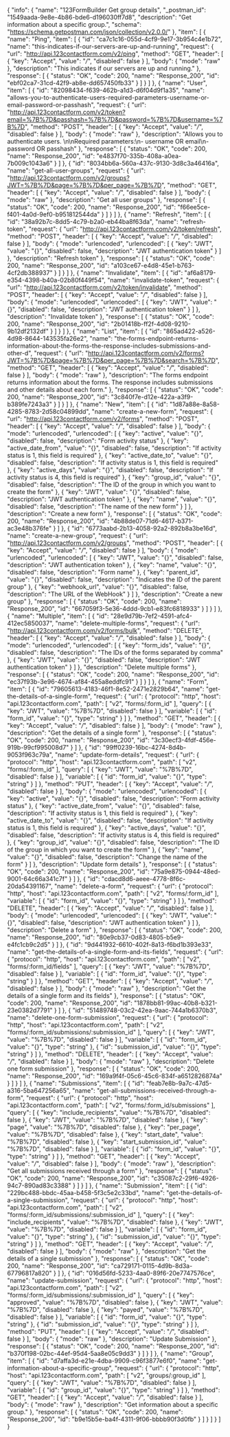{
  "info": {
    "name": "123FormBuilder Get group details",
    "_postman_id": "1549aada-9e8e-4b86-bde6-d196030ff7d8",
    "description": "Get information about a specific group.",
    "schema": "https://schema.getpostman.com/json/collection/v2.0.0/"
  },
  "item": [
    {
      "name": "Ping",
      "item": [
        {
          "id": "ca7c1c16-055d-4cf9-9e17-3b954c4e1b72",
          "name": "this-indicates-if-our-servers-are-up-and-running",
          "request": {
            "url": "http://api.123contactform.com/v2/ping",
            "method": "GET",
            "header": [
              {
                "key": "Accept",
                "value": "*/*",
                "disabled": false
              }
            ],
            "body": {
              "mode": "raw"
            },
            "description": "This indicates if our servers are up and running."
          },
          "response": [
            {
              "status": "OK",
              "code": 200,
              "name": "Response_200",
              "id": "ebf02ca7-31cd-42f9-ab8e-dd657450fb33"
            }
          ]
        }
      ]
    },
    {
      "name": "User",
      "item": [
        {
          "id": "82098434-f639-462b-a1d3-d6f04d9f1a35",
          "name": "allows-you-to-authenticate-users-required-parameters-username-or-email-password-or-passhash",
          "request": {
            "url": "http://api.123contactform.com/v2/token?email=%7B%7D&passhash=%7B%7D&password=%7B%7D&username=%7B%7D",
            "method": "POST",
            "header": [
              {
                "key": "Accept",
                "value": "*/*",
                "disabled": false
              }
            ],
            "body": {
              "mode": "raw"
            },
            "description": "Allows you to authenticate users. \n\nRequired parameters:\n- username OR email\n- password OR passhash"
          },
          "response": [
            {
              "status": "OK",
              "code": 200,
              "name": "Response_200",
              "id": "e4837f70-335b-408a-a0ea-7b009c1043a6"
            }
          ]
        },
        {
          "id": "8034bb6a-560a-437c-9130-3d8c3a46416a",
          "name": "get-all-user-groups",
          "request": {
            "url": "http://api.123contactform.com/v2/groups?JWT=%7B%7D&page=%7B%7D&per_page=%7B%7D",
            "method": "GET",
            "header": [
              {
                "key": "Accept",
                "value": "*/*",
                "disabled": false
              }
            ],
            "body": {
              "mode": "raw"
            },
            "description": "Get all user groups"
          },
          "response": [
            {
              "status": "OK",
              "code": 200,
              "name": "Response_200",
              "id": "f66ee5ce-f401-4a0d-9ef0-b951812544da"
            }
          ]
        }
      ]
    },
    {
      "name": "Refresh",
      "item": [
        {
          "id": "38a92b7c-8dd5-4c79-b2a0-eb44ba8f63da",
          "name": "refresh-token",
          "request": {
            "url": "http://api.123contactform.com/v2/token/refresh",
            "method": "POST",
            "header": [
              {
                "key": "Accept",
                "value": "*/*",
                "disabled": false
              }
            ],
            "body": {
              "mode": "urlencoded",
              "urlencoded": [
                {
                  "key": "JWT",
                  "value": "{}",
                  "disabled": false,
                  "description": "JWT authentication token"
                }
              ]
            },
            "description": "Refresh token"
          },
          "response": [
            {
              "status": "OK",
              "code": 200,
              "name": "Response_200",
              "id": "a103ce67-e4d8-45e1-b763-4cf2db388937"
            }
          ]
        }
      ]
    },
    {
      "name": "Invalidate",
      "item": [
        {
          "id": "af6a8179-e354-4398-b40a-02b80f449f54",
          "name": "invalidate-token",
          "request": {
            "url": "http://api.123contactform.com/v2/token/invalidate",
            "method": "POST",
            "header": [
              {
                "key": "Accept",
                "value": "*/*",
                "disabled": false
              }
            ],
            "body": {
              "mode": "urlencoded",
              "urlencoded": [
                {
                  "key": "JWT",
                  "value": "{}",
                  "disabled": false,
                  "description": "JWT authentication token"
                }
              ]
            },
            "description": "Invalidate token"
          },
          "response": [
            {
              "status": "OK",
              "code": 200,
              "name": "Response_200",
              "id": "2b01418b-ff2f-4d08-9210-9b12df2132df"
            }
          ]
        }
      ]
    },
    {
      "name": "List",
      "item": [
        {
          "id": "865ad422-a526-4d98-8644-143535fa26e2",
          "name": "the-forms-endpoint-returns-information-about-the-forms-the-response-includes-submissions-and-other-d",
          "request": {
            "url": "http://api.123contactform.com/v2/forms?JWT=%7B%7D&page=%7B%7D&per_page=%7B%7D&search=%7B%7D",
            "method": "GET",
            "header": [
              {
                "key": "Accept",
                "value": "*/*",
                "disabled": false
              }
            ],
            "body": {
              "mode": "raw"
            },
            "description": "The forms endpoint returns information about the forms. The response includes submissions and other details about each form."
          },
          "response": [
            {
              "status": "OK",
              "code": 200,
              "name": "Response_200",
              "id": "3c840f7e-d12e-422a-a3f9-b389fe7243a3"
            }
          ]
        }
      ]
    },
    {
      "name": "New",
      "item": [
        {
          "id": "1d87a88e-8a58-4285-8783-2d58c04899dd",
          "name": "create-a-new-form",
          "request": {
            "url": "http://api.123contactform.com/v2/forms",
            "method": "POST",
            "header": [
              {
                "key": "Accept",
                "value": "*/*",
                "disabled": false
              }
            ],
            "body": {
              "mode": "urlencoded",
              "urlencoded": [
                {
                  "key": "active",
                  "value": "{}",
                  "disabled": false,
                  "description": "Form activity status"
                },
                {
                  "key": "active_date_from",
                  "value": "{}",
                  "disabled": false,
                  "description": "If activity status is 1, this field is required"
                },
                {
                  "key": "active_date_to",
                  "value": "{}",
                  "disabled": false,
                  "description": "If activity status is 1, this field is required"
                },
                {
                  "key": "active_days",
                  "value": "{}",
                  "disabled": false,
                  "description": "If activity status is 4, this field is required"
                },
                {
                  "key": "group_id",
                  "value": "{}",
                  "disabled": false,
                  "description": "The ID of the group in which you want to create the form"
                },
                {
                  "key": "JWT",
                  "value": "{}",
                  "disabled": false,
                  "description": "JWT authentication token"
                },
                {
                  "key": "name",
                  "value": "{}",
                  "disabled": false,
                  "description": "The name of the new form"
                }
              ]
            },
            "description": "Create a new form"
          },
          "response": [
            {
              "status": "OK",
              "code": 200,
              "name": "Response_200",
              "id": "4b88de07-71d6-4617-b371-ac3e48b376fe"
            }
          ]
        },
        {
          "id": "6773aabd-2b13-4058-92a2-892b8a3be16d",
          "name": "create-a-new-group",
          "request": {
            "url": "http://api.123contactform.com/v2/groups",
            "method": "POST",
            "header": [
              {
                "key": "Accept",
                "value": "*/*",
                "disabled": false
              }
            ],
            "body": {
              "mode": "urlencoded",
              "urlencoded": [
                {
                  "key": "JWT",
                  "value": "{}",
                  "disabled": false,
                  "description": "JWT authentication token"
                },
                {
                  "key": "name",
                  "value": "{}",
                  "disabled": false,
                  "description": "Form name"
                },
                {
                  "key": "parent_id",
                  "value": "{}",
                  "disabled": false,
                  "description": "Indicates the ID of the parent group"
                },
                {
                  "key": "webhook_url",
                  "value": "{}",
                  "disabled": false,
                  "description": "The URL of the WebHook"
                }
              ]
            },
            "description": "Create a new group"
          },
          "response": [
            {
              "status": "OK",
              "code": 200,
              "name": "Response_200",
              "id": "667059f3-5e36-4ddd-9cb1-e83fc6818933"
            }
          ]
        }
      ]
    },
    {
      "name": "Multiple",
      "item": [
        {
          "id": "28e9d79b-7ef2-4591-afc4-412ec5850037",
          "name": "delete-multiple-forms",
          "request": {
            "url": "http://api.123contactform.com/v2/forms/bulk",
            "method": "DELETE",
            "header": [
              {
                "key": "Accept",
                "value": "*/*",
                "disabled": false
              }
            ],
            "body": {
              "mode": "urlencoded",
              "urlencoded": [
                {
                  "key": "form_ids",
                  "value": "{}",
                  "disabled": false,
                  "description": "The IDs of the forms separated by comma"
                },
                {
                  "key": "JWT",
                  "value": "{}",
                  "disabled": false,
                  "description": "JWT authentication token"
                }
              ]
            },
            "description": "Delete multiple forms"
          },
          "response": [
            {
              "status": "OK",
              "code": 200,
              "name": "Response_200",
              "id": "ec37f93b-3e96-4674-af84-455a8eddfc91"
            }
          ]
        }
      ]
    },
    {
      "name": "Form",
      "item": [
        {
          "id": "79605613-4183-46f1-8e52-2471e2829b64",
          "name": "get-the-details-of-a-single-form",
          "request": {
            "url": {
              "protocol": "http",
              "host": "api.123contactform.com",
              "path": [
                "v2",
                "forms/:form_id"
              ],
              "query": [
                {
                  "key": "JWT",
                  "value": "%7B%7D",
                  "disabled": false
                }
              ],
              "variable": [
                {
                  "id": "form_id",
                  "value": "{}",
                  "type": "string"
                }
              ]
            },
            "method": "GET",
            "header": [
              {
                "key": "Accept",
                "value": "*/*",
                "disabled": false
              }
            ],
            "body": {
              "mode": "raw"
            },
            "description": "Get the details of a single form"
          },
          "response": [
            {
              "status": "OK",
              "code": 200,
              "name": "Response_200",
              "id": "3c30ecf3-4fdf-456e-919b-99cf995008d7"
            }
          ]
        },
        {
          "id": "99ff0239-16bc-4274-8d4b-9053f963c79a",
          "name": "update-form-details",
          "request": {
            "url": {
              "protocol": "http",
              "host": "api.123contactform.com",
              "path": [
                "v2",
                "forms/:form_id"
              ],
              "query": [
                {
                  "key": "JWT",
                  "value": "%7B%7D",
                  "disabled": false
                }
              ],
              "variable": [
                {
                  "id": "form_id",
                  "value": "{}",
                  "type": "string"
                }
              ]
            },
            "method": "PUT",
            "header": [
              {
                "key": "Accept",
                "value": "*/*",
                "disabled": false
              }
            ],
            "body": {
              "mode": "urlencoded",
              "urlencoded": [
                {
                  "key": "active",
                  "value": "{}",
                  "disabled": false,
                  "description": "Form activity status"
                },
                {
                  "key": "active_date_from",
                  "value": "{}",
                  "disabled": false,
                  "description": "If activity status is 1, this field is required"
                },
                {
                  "key": "active_date_to",
                  "value": "{}",
                  "disabled": false,
                  "description": "If activity status is 1, this field is required"
                },
                {
                  "key": "active_days",
                  "value": "{}",
                  "disabled": false,
                  "description": "If activity status is 4, this field is required"
                },
                {
                  "key": "group_id",
                  "value": "{}",
                  "disabled": false,
                  "description": "The ID of the group in which you want to create the form"
                },
                {
                  "key": "name",
                  "value": "{}",
                  "disabled": false,
                  "description": "Change the name of the form"
                }
              ]
            },
            "description": "Update form details"
          },
          "response": [
            {
              "status": "OK",
              "code": 200,
              "name": "Response_200",
              "id": "75a9e875-0944-48ed-9001-64c66a341c7f"
            }
          ]
        },
        {
          "id": "cdacd8d6-aeee-4778-8f6c-20da54391167",
          "name": "delete-a-form",
          "request": {
            "url": {
              "protocol": "http",
              "host": "api.123contactform.com",
              "path": [
                "v2",
                "forms/:form_id"
              ],
              "variable": [
                {
                  "id": "form_id",
                  "value": "{}",
                  "type": "string"
                }
              ]
            },
            "method": "DELETE",
            "header": [
              {
                "key": "Accept",
                "value": "*/*",
                "disabled": false
              }
            ],
            "body": {
              "mode": "urlencoded",
              "urlencoded": [
                {
                  "key": "JWT",
                  "value": "{}",
                  "disabled": false,
                  "description": "JWT authentication token"
                }
              ]
            },
            "description": "Delete a form"
          },
          "response": [
            {
              "status": "OK",
              "code": 200,
              "name": "Response_200",
              "id": "80e9cb37-0d83-4805-b5e9-e4fc1cb9c2d5"
            }
          ]
        },
        {
          "id": "9d441932-6610-402f-8a13-f6bd1b393e33",
          "name": "get-the-details-of-a-single-form-and-its-fields",
          "request": {
            "url": {
              "protocol": "http",
              "host": "api.123contactform.com",
              "path": [
                "v2",
                "forms/:form_id/fields"
              ],
              "query": [
                {
                  "key": "JWT",
                  "value": "%7B%7D",
                  "disabled": false
                }
              ],
              "variable": [
                {
                  "id": "form_id",
                  "value": "{}",
                  "type": "string"
                }
              ]
            },
            "method": "GET",
            "header": [
              {
                "key": "Accept",
                "value": "*/*",
                "disabled": false
              }
            ],
            "body": {
              "mode": "raw"
            },
            "description": "Get the details of a single form and its fields"
          },
          "response": [
            {
              "status": "OK",
              "code": 200,
              "name": "Response_200",
              "id": "1878bb81-99ac-40b8-b321-23e0382d7791"
            }
          ]
        },
        {
          "id": "51489748-03c2-42ea-9aac-744a1b6370b3",
          "name": "delete-one-form-submission",
          "request": {
            "url": {
              "protocol": "http",
              "host": "api.123contactform.com",
              "path": [
                "v2",
                "forms/:form_id/submissions/:submission_id"
              ],
              "query": [
                {
                  "key": "JWT",
                  "value": "%7B%7D",
                  "disabled": false
                }
              ],
              "variable": [
                {
                  "id": "form_id",
                  "value": "{}",
                  "type": "string"
                },
                {
                  "id": "submission_id",
                  "value": "{}",
                  "type": "string"
                }
              ]
            },
            "method": "DELETE",
            "header": [
              {
                "key": "Accept",
                "value": "*/*",
                "disabled": false
              }
            ],
            "body": {
              "mode": "raw"
            },
            "description": "Delete one form submission"
          },
          "response": [
            {
              "status": "OK",
              "code": 200,
              "name": "Response_200",
              "id": "169a9f4f-05c6-45c6-834f-a6512826874a"
            }
          ]
        }
      ]
    },
    {
      "name": "Submissions",
      "item": [
        {
          "id": "feab7e8b-9a7c-47d5-a316-5ba647256a65",
          "name": "get-all-submissions-received-through-a-form",
          "request": {
            "url": {
              "protocol": "http",
              "host": "api.123contactform.com",
              "path": [
                "v2",
                "forms/:form_id/submissions"
              ],
              "query": [
                {
                  "key": "include_recipients",
                  "value": "%7B%7D",
                  "disabled": false
                },
                {
                  "key": "JWT",
                  "value": "%7B%7D",
                  "disabled": false
                },
                {
                  "key": "page",
                  "value": "%7B%7D",
                  "disabled": false
                },
                {
                  "key": "per_page",
                  "value": "%7B%7D",
                  "disabled": false
                },
                {
                  "key": "start_date",
                  "value": "%7B%7D",
                  "disabled": false
                },
                {
                  "key": "start_submission_id",
                  "value": "%7B%7D",
                  "disabled": false
                }
              ],
              "variable": [
                {
                  "id": "form_id",
                  "value": "{}",
                  "type": "string"
                }
              ]
            },
            "method": "GET",
            "header": [
              {
                "key": "Accept",
                "value": "*/*",
                "disabled": false
              }
            ],
            "body": {
              "mode": "raw"
            },
            "description": "Get all submissions received through a form"
          },
          "response": [
            {
              "status": "OK",
              "code": 200,
              "name": "Response_200",
              "id": "c35087c2-29f6-4926-94c7-890ad83c3388"
            }
          ]
        }
      ]
    },
    {
      "name": "Submission",
      "item": [
        {
          "id": "229bc488-bbdc-45aa-b458-5f3c5e2c33bd",
          "name": "get-the-details-of-a-single-submission",
          "request": {
            "url": {
              "protocol": "http",
              "host": "api.123contactform.com",
              "path": [
                "v2",
                "forms/:form_id/submissions/:submission_id"
              ],
              "query": [
                {
                  "key": "include_recipients",
                  "value": "%7B%7D",
                  "disabled": false
                },
                {
                  "key": "JWT",
                  "value": "%7B%7D",
                  "disabled": false
                }
              ],
              "variable": [
                {
                  "id": "form_id",
                  "value": "{}",
                  "type": "string"
                },
                {
                  "id": "submission_id",
                  "value": "{}",
                  "type": "string"
                }
              ]
            },
            "method": "GET",
            "header": [
              {
                "key": "Accept",
                "value": "*/*",
                "disabled": false
              }
            ],
            "body": {
              "mode": "raw"
            },
            "description": "Get the details of a single submission"
          },
          "response": [
            {
              "status": "OK",
              "code": 200,
              "name": "Response_200",
              "id": "ca729171-0115-4d9b-8d3a-67796817a820"
            }
          ]
        },
        {
          "id": "016d56fd-5233-4aa0-89f6-20e7747576ce",
          "name": "update-submission",
          "request": {
            "url": {
              "protocol": "http",
              "host": "api.123contactform.com",
              "path": [
                "v2",
                "forms/:form_id/submissions/:submission_id"
              ],
              "query": [
                {
                  "key": "approved",
                  "value": "%7B%7D",
                  "disabled": false
                },
                {
                  "key": "JWT",
                  "value": "%7B%7D",
                  "disabled": false
                },
                {
                  "key": "payed",
                  "value": "%7B%7D",
                  "disabled": false
                }
              ],
              "variable": [
                {
                  "id": "form_id",
                  "value": "{}",
                  "type": "string"
                },
                {
                  "id": "submission_id",
                  "value": "{}",
                  "type": "string"
                }
              ]
            },
            "method": "PUT",
            "header": [
              {
                "key": "Accept",
                "value": "*/*",
                "disabled": false
              }
            ],
            "body": {
              "mode": "raw"
            },
            "description": "Update Submission"
          },
          "response": [
            {
              "status": "OK",
              "code": 200,
              "name": "Response_200",
              "id": "b370f198-02bc-44ef-95d4-5aa8e05c9dd3"
            }
          ]
        }
      ]
    },
    {
      "name": "Group",
      "item": [
        {
          "id": "d7affa3d-e21e-4dba-9909-c96f3877e6f0",
          "name": "get-information-about-a-specific-group",
          "request": {
            "url": {
              "protocol": "http",
              "host": "api.123contactform.com",
              "path": [
                "v2",
                "groups/:group_id"
              ],
              "query": [
                {
                  "key": "JWT",
                  "value": "%7B%7D",
                  "disabled": false
                }
              ],
              "variable": [
                {
                  "id": "group_id",
                  "value": "{}",
                  "type": "string"
                }
              ]
            },
            "method": "GET",
            "header": [
              {
                "key": "Accept",
                "value": "*/*",
                "disabled": false
              }
            ],
            "body": {
              "mode": "raw"
            },
            "description": "Get information about a specific group."
          },
          "response": [
            {
              "status": "OK",
              "code": 200,
              "name": "Response_200",
              "id": "b9e15b5e-ba4f-4311-9f06-bbbb90f3d0fb"
            }
          ]
        }
      ]
    }
  ]
}